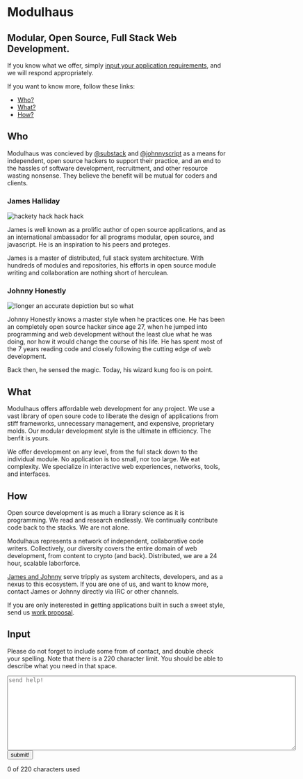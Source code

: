 # Modulhaus

## Modular, Open Source, Full Stack Web Development.  

If you know what we offer, simply [input your application requirements](#input), and we will respond appropriately.

If you want to know more, follow these links:

* [Who?](#who)
* [What?](#what)
* [How?](#how)

## Who

Modulhaus was concieved by [@substack](https://twitter.com/substack) and [@johnnyscript](https://twitter.com/johnnyscript) as a means for independent, open source hackers to support their practice, and an end to the hassles of software development, recruitment, and other resource wasting nonsense.  They believe the benefit will be mutual for coders and clients.

### James Halliday

![hackety hack hack hack](substack.jpg)

James is well known as a prolific author of open source applications, and as an international ambassador for all programs modular, open source, and javascript.  He is an inspiration to his peers and proteges.  

James is a master of distributed, full stack system architecture.  With hundreds of modules and repositories, his efforts in open source module writing and collaboration are nothing short of herculean.  

###  Johnny Honestly

![!longer an accurate depiction but so what](johnnyscript.jpg)

Johnny Honestly knows a master style when he practices one.  He has been an completely open source hacker since age 27, when he jumped into programming and web development without the least clue what he was doing, nor how it would change the course of his life.  He has spent most of the 7 years reading code and closely following the cutting edge of web development. 

Back then, he sensed the magic.  Today, his wizard kung foo is on point. 

##  What

Modulhaus offers affordable web development for any project.  We use a vast library of open soure code to liberate the design of applications from stiff frameworks, unnecessary management, and expensive, proprietary molds.  Our modular development style is the ultimate in efficiency.  The benfit is yours.

We offer development on any level, from the full stack down to the individual module.  No application is too small, nor too large.  We eat complexity.  We specialize in interactive web experiences, networks, tools, and interfaces.

## How

Open source development is as much a library science as it is programming.  We read and research endlessly.  We continually contribute code back to the stacks.  We are not alone.

Modulhaus represents a network of independent, collaborative code writers.  Collectively, our diversity covers the entire domain of web development, from content to crypto (and back).  Distributed, we are a 24 hour, scalable laborforce.

[James and Johnny](#who) serve tripply as system architects, developers, and as a nexus to this ecosystem.  If you are one of us, and want to know more, contact James or Johnny directly via IRC or other channels. 

If you are only ineterested in getting applications built in such a sweet style, send us [work proposal](#input).


## Input

Please do not forget to include some from of contact, and double check your spelling.  Note that there is a 220 character limit.  You should be able to describe what you need in that space.  

<form id="form" action="/contact" method="POST">
  <textarea id="contactForm" rows="11" cols="80" placeholder="send help!"></textarea>
  <button id="contactButton">submit!</button>
  <p><span id="chars">0</span> of 220 characters used</p>
</form>

<div style="display:none">
##  Agency

Indpendent, open source hackers posess their own agency.  We are the code writers.  We grok the complex of modules and APIs.  We follow certain principles which allow us to collaborate and  write interoperative programs, without interoperative project managers, recruiters, and HR buffers.

We are the agents.  We are agents for ourselves, and for each other.  

Modulhaus exists to promote and enable the work of such agents, whether through contracts and negotiations, or as a representative of their interests.  To that end, we are exploring all kinds of ways to support people and projects.  

If you are seeking modular contract work, or wish to explore other options, reach through the nets to contact an [operator](#operators) about becoming an agent, or thru the system:
</div>
